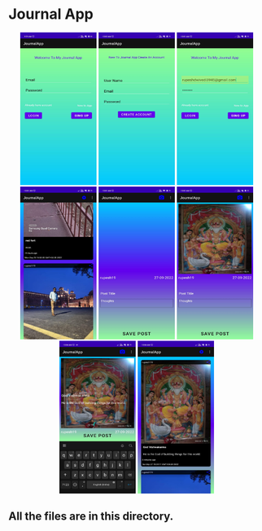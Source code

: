 # Journal App


<p align="center">
    <img src="https://github.com/prog-cy/Journal-App/blob/master/screen1.jpeg" width = "150" height = "300" 
    margin = "10">
    <img src="https://github.com/prog-cy/Journal-App/blob/master/screen2.jpeg" width = "150" height = "300"
    margin = "10">
    <img src="https://github.com/prog-cy/Journal-App/blob/master/screen3.jpeg" width = "150" height = "300"
    margin = "10">    
    <img src="https://github.com/prog-cy/Journal-App/blob/master/screen4.jpeg" width = "150" height = "300"
    margin = "10"> 
     <img src="https://github.com/prog-cy/Journal-App/blob/master/screen5.jpeg" width = "150" height = "300"
    margin = "10">
     <img src="https://github.com/prog-cy/Journal-App/blob/master/screen6.jpeg" width = "150" height = "300"
    margin = "10">
     <img src="https://github.com/prog-cy/Journal-App/blob/master/screen7.jpeg" width = "150" height = "300"
    margin = "10">
     <img src="https://github.com/prog-cy/Journal-App/blob/master/screen8.jpeg" width = "150" height = "300"
    margin = "10">   
      
</p>

## All the files are in this directory.